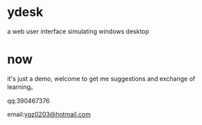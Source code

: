 # ydesk
a web user interface simulating windows desktop

# now
it's just a demo, welcome to get me suggestions and exchange of learning。

qq:390467376 

email:yqz0203@hotmail.com
